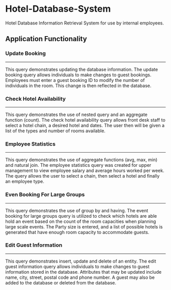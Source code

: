 # Hotel-Database-System

Hotel Database Information Retrieval System for use by internal employees.

## **Application Functionality**

### Update Booking
---------------------------------
This query demonstrates updating the database information. The update booking query allows individuals to make changes to guest bookings. Employees must enter a guest booking ID to modify the number of individuals in the room. This change is then reflected in the database. 

### Check Hotel Availability
---------------------------------
This query demonstrates the use of nested query and an aggregate function (count). The check hotel availability query allows front desk staff to select a hotel chain, a desired hotel and dates. The user then will be given a list of the types and number of rooms available.  

### Employee Statistics
---------------------------------
This query demonstrates the use of aggregate functions (avg, max, min) and natural join. The employee statistics query was created for upper management to view employee salary and average hours worked per week. The query allows the user to select a chain, then select a hotel and finally an employee type. 

### Even Booking For Large Groups
---------------------------------
This query demonstrates the use of group by and having. The event booking for large groups query is utilized to check which hotels are able hold an event based on the count of the room capacities when planning large scale events. The Party size is entered, and a list of possible hotels is generated that have enough room capacity to accommodate guests. 

### Edit Guest Information
---------------------------
This query demonstrates insert, update and delete of an entity. The edit guest information query allows individuals to make changes to guest information stored in the database. Attributes that may be updated include name, city, street, postal code and phone number. A guest may also be added to the database or deleted from the database. 
